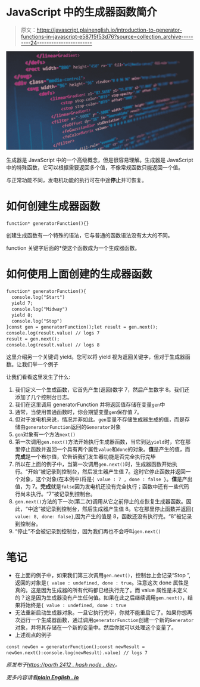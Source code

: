 # JavaScript 中的生成器函数简介

> 原文：<https://javascript.plainenglish.io/introduction-to-generator-functions-in-javascript-e587f5f53d76?source=collection_archive---------24----------------------->

![](img/01309f4e1e83b8d0c8e9bce821e302bd.png)

生成器是 JavaScript 中的一个高级概念，但是很容易理解。生成器是 JavaScript 中的特殊函数，它可以根据需要返回多个值，不像常规函数只能返回一个值。

与正常功能不同，发电机功能的执行可在中途**停止**并可恢复。

# 如何创建生成器函数

```
function* generatorFunction(){}
```

创建生成函数有一个特殊的语法，它与普通的函数语法没有太大的不同。

function 关键字后面的*使这个函数成为一个生成器函数。

# 如何使用上面创建的生成器函数

```
function* generatorFunction(){
  console.log("Start")
  yield 7;
  console.log("Midway")
  yield 8;
  console.log("Stop")
}const gen = generatorFunction();let result = gen.next();
console.log(result.value) // logs 7
result = gen.next();
console.log(result.value) // logs 8
```

这里介绍另一个关键词 yield。您可以将 yield 视为返回关键字，但对于生成器函数。让我们举一个例子

让我们看看这里发生了什么:

1.  我们定义一个生成函数，它首先产生(返回)数字 7，然后产生数字 8。我们还添加了几个控制台日志。
2.  我们在这里调用 generatorFunction 并将返回值存储在变量`gen`中
3.  通常，当使用普通函数时，你会期望变量`gen`保存值 7。
4.  但对于发电机来说，情况并非如此。`gen`变量不存储生成器生成的值，而是存储由`generatorFunction`返回的`Generator`对象
5.  `gen`对象有一个方法`next()`
6.  第一次调用`gen.next()`方法开始执行生成器函数，当它到达`yield`时，它在那里停止函数并返回一个具有两个属性`value`和`done`的对象。**值**是产生的值，而**完成**是一个布尔值，它告诉我们发生器功能是否完全执行完毕
7.  所以在上面的例子中，当第一次调用`gen.next()`时，生成器函数开始执行。“开始”被记录到控制台，然后发生器产生值 7。这时它停止函数并返回一个对象，这个对象(在本例中)将是`{ value : 7 , done : false }`。**值**是产出值，为 7。**完成**就是`false`因为发电机还没有完全执行；函数中还有一些代码行尚未执行。“7”被记录到控制台。
8.  `gen.next()`方法的下一次(第二次)调用从它之前停止的点恢复生成器函数。因此，“中途”被记录到控制台，然后生成器产生值 8。它在那里停止函数并返回`{ value: 8, done: false}`,因为产生的值是 8，函数还没有执行完。“8”被记录到控制台。
9.  “停止”不会被记录到控制台，因为我们再也不会呼叫`gen.next()`

# 笔记

*   在上面的例子中，如果我们第三次调用`gen.next()`，控制台上会记录“Stop ”,返回的对象是`{ value : undefined, done : true`。注意这次 done 属性是真的。这是因为生成器的所有代码都已经执行完了。而 value 属性是未定义的？这是因为生成器没有产生任何值。如果在此之后继续调用`gen.next()`，结果将始终是`{ value : undefined, done : true`
*   无法重新启动生成器对象。一旦它执行完毕，你就不能重启它了。如果你想再次运行一个生成器函数，通过调用`generatorFunction`创建一个新的`Generator`对象，并将其存储在一个新的变量中。然后你就可以处理这个变量了。
*   上述观点的例子

```
const newGen = generatorFunction();const newResult = newGen.next():console.log(newResult).value) // logs 7
```

*原发布于*[*https://parth 2412 . hash node . dev*](https://parth2412.hashnode.dev/introduction-to-generator-functions-in-javascript)*。*

*更多内容请看*[***plain English . io***](http://plainenglish.io/)